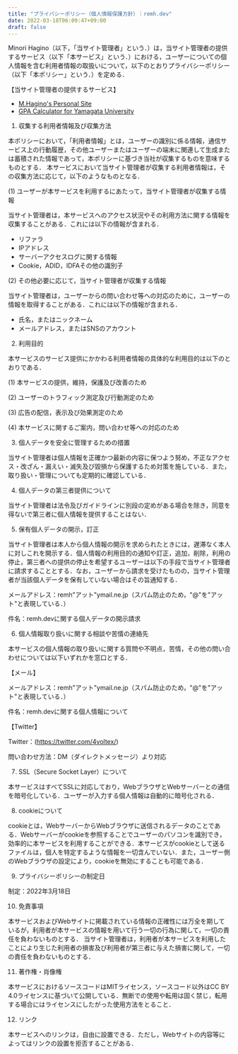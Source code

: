```yaml
---
title: "プライバシーポリシー（個人情報保護方針）｜remh.dev"
date: 2022-03-18T06:09:47+09:00
draft: false
---
```


Minori Hagino（以下，「当サイト管理者」という．）は，当サイト管理者の提供するサービス（以下「本サービス」という．）における，ユーザーについての個人情報を含む利用者情報の取扱いについて，以下のとおりプライバシーポリシー（以下「本ポリシー」という．）を定める．

【当サイト管理者の提供するサービス】
* [M.Hagino's Personal Site](https://page.remh.dev/documents/readme/)
* [GPA Calculator for Yamagata University](https://calc.remh.dev/)

1. 収集する利用者情報及び収集方法

本ポリシーにおいて，「利用者情報」とは，ユーザーの識別に係る情報，通信サービス上の行動履歴，その他ユーザーまたはユーザーの端末に関連して生成または蓄積された情報であって，本ポリシーに基づき当社が収集するものを意味するものとする． 本サービスにおいて当サイト管理者が収集する利用者情報は，その収集方法に応じて，以下のようなものとなる．

(1) ユーザーが本サービスを利用するにあたって，当サイト管理者が収集する情報

当サイト管理者は，本サービスへのアクセス状況やその利用方法に関する情報を収集することがある．これには以下の情報が含まれる．

* リファラ
* IPアドレス
* サーバーアクセスログに関する情報
* Cookie，ADID，IDFAその他の識別子

(2) その他必要に応じて，当サイト管理者が収集する情報

当サイト管理者は，ユーザーからの問い合わせ等への対応のために，ユーザーの情報を取得することがある．これには以下の情報が含まれる．

* 氏名，またはニックネーム
* メールアドレス，またはSNSのアカウント

2. 利用目的

本サービスのサービス提供にかかわる利用者情報の具体的な利用目的は以下のとおりである．

(1) 本サービスの提供，維持，保護及び改善のため

(2) ユーザーのトラフィック測定及び行動測定のため

(3) 広告の配信，表示及び効果測定のため

(4) 本サービスに関するご案内，問い合わせ等への対応のため

3. 個人データを安全に管理するための措置

当サイト管理者は個人情報を正確かつ最新の内容に保つよう努め，不正なアクセス・改ざん・漏えい・滅失及び毀損から保護するため対策を施している．また，取り扱い・管理についても定期的に確認している．

4. 個人データの第三者提供について

当サイト管理者は法令及びガイドラインに別段の定めがある場合を除き，同意を得ないで第三者に個人情報を提供することはない．

5. 保有個人データの開示，訂正

当サイト管理者は本人から個人情報の開示を求められたときには，遅滞なく本人に対しこれを開示する．個人情報の利用目的の通知や訂正，追加，削除，利用の停止，第三者への提供の停止を希望するユーザーは以下の手段で当サイト管理者に請求することとする．なお，ユーザーから請求を受けたものの，当サイト管理者が当該個人データを保有していない場合はその旨通知する．

メールアドレス：remh"アット"ymail.ne.jp（スパム防止のため，"@"を"アット"と表現している．）

件名：remh.devに関する個人データの開示請求

6. 個人情報取り扱いに関する相談や苦情の連絡先

本サービスの個人情報の取り扱いに関する質問や不明点，苦情，その他の問い合わせについては以下いずれかを窓口とする．

【メール】

メールアドレス：remh"アット"ymail.ne.jp（スパム防止のため，"@"を"アット"と表現している．）

件名：remh.devに関する個人情報について

【Twitter】

Twitter：(https://twitter.com/4voltex/)

問い合わせ方法：DM（ダイレクトメッセージ）より対応

7. SSL（Secure Socket Layer）について

本サービスはすべてSSLに対応しており，WebブラウザとWebサーバーとの通信を暗号化している．ユーザーが入力する個人情報は自動的に暗号化される．

8. cookieについて

cookieとは，WebサーバーからWebブラウザに送信されるデータのことである．Webサーバーがcookieを参照することでユーザーのパソコンを識別でき，効率的に本サービスを利用することができる．本サービスがcookieとして送るファイルは，個人を特定するような情報を一切含んでいない．また，ユーザー側のWebブラウザの設定により，cookieを無効にすることも可能である．

9. プライバシーポリシーの制定日

制定：2022年3月18日

10. 免責事項

本サービスおよびWebサイトに掲載されている情報の正確性には万全を期しているが，利用者が本サービスの情報を用いて行う一切の行為に関して，一切の責任を負わないものとする．
当サイト管理者は，利用者が本サービスを利用したことにより生じた利用者の損害及び利用者が第三者に与えた損害に関して，一切の責任を負わないものとする．

11. 著作権・肖像権

本サービスにおけるソースコードはMITライセンス，ソースコード以外はCC BY 4.0ライセンスに基づいて公開している．無断での使用や転用は固く禁じ，転用する場合にはライセンスにしたがった使用方法をとること．

12. リンク

本サービスへのリンクは，自由に設置できる．ただし，Webサイトの内容等によってはリンクの設置を拒否することがある．
